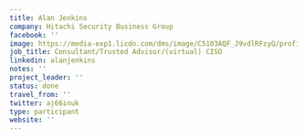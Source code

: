 ```yaml
---
title: Alan Jenkins
company: Hitachi Security Business Group
facebook: ''
image: https://media-exp1.licdn.com/dms/image/C5103AQF_J9vdlRFzyQ/profile-displayphoto-shrink_200_200/0?e=1596672000&v=beta&t=XRdxk9HyganyAt10EN9g2E8PgDjr1e_QHL37_0TR8cE
job_title: Consultant/Trusted Advisor/(virtual) CISO
linkedin: alanjenkins
notes: ''
project_leader: ''
status: done
travel_from: ''
twitter: aj66inuk
type: participant
website: ''
---
```


<!-- put more details about participant here -->
